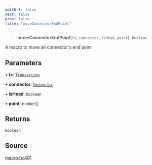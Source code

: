 ```yaml
---
editUrl: false
next: false
prev: false
title: "moveConnectorEndPoint"
---
```


> **moveConnectorEndPoint**(`tx`, `connector`, `isHead`, `point`): `boolean`

A macro to move an connector's end point

## Parameters

• **tx**: [`Transaction`](/api-core/classes/transaction/)

• **connector**: [`Connector`](/api-core/classes/connector/)

• **isHead**: `boolean`

• **point**: `number`[]

## Returns

`boolean`

## Source

[macro.ts:401](https://github.com/dgmjs/dgmjs/blob/6298c851d69b83f472385d1ebb3c937ddb56985d/packages/core/src/macro.ts#L401)
